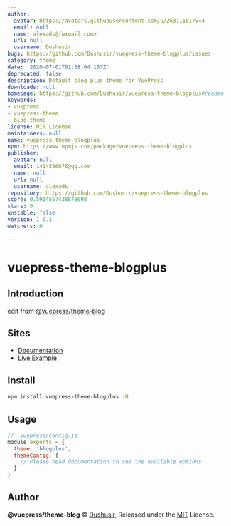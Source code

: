 ```yaml
---
author:
  avatar: https://avatars.githubusercontent.com/u/26371161?v=4
  email: null
  name: alexads@foxmail.com>
  url: null
  username: Dushusir
bugs: https://github.com/Dushusir/vuepress-theme-blogplus/issues
category: theme
date: '2020-07-01T01:38:04.157Z'
deprecated: false
description: Default blog plus theme for VuePress
downloads: null
homepage: https://github.com/Dushusir/vuepress-theme-blogplus#readme
keywords:
- vuepress
- vuepress-theme
- blog-theme
license: MIT License
maintainers: null
name: vuepress-theme-blogplus
npm: https://www.npmjs.com/package/vuepress-theme-blogplus
publisher:
  avatar: null
  email: 1414556676@qq.com
  name: null
  url: null
  username: alexads
repository: https://github.com/Dushusir/vuepress-theme-blogplus
score: 0.5914557438878698
stars: 0
unstable: false
version: 1.0.1
watchers: 0

---
```


# vuepress-theme-blogplus

## Introduction
edit from [@vuepress/theme-blog](https://github.com/vuepressjs/vuepress-theme-blog)
 
## Sites

- [Documentation](https://vuepress-theme-blog.ulivz.com)
- [Live Example](https://dushusir.github.io/blog/)

## Install

```bash
npm install vuepress-theme-blogplus -D
```


## Usage

```js
// .vuepress/config.js
module.exports = {
  theme: 'blogplus',
  themeConfig: {
    // Please head documentation to see the available options.
  }
}
```

## Author

**@vuepress/theme-blog** © [Dushusir](https://github.com/Dushusir), Released under the [MIT](./LICENSE) License.

